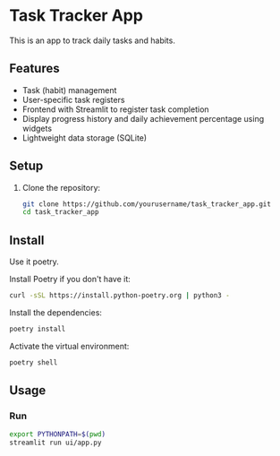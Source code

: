 # Task Tracker App

This is an app to track daily tasks and habits.

## Features
- Task (habit) management
- User-specific task registers
- Frontend with Streamlit to register task completion
- Display progress history and daily achievement percentage using widgets
- Lightweight data storage (SQLite)

## Setup

1. Clone the repository:
   ```sh
   git clone https://github.com/yourusername/task_tracker_app.git
   cd task_tracker_app

## Install 

Use it poetry. 

Install Poetry if you don't have it:

```bash
curl -sSL https://install.python-poetry.org | python3 -
```

Install the dependencies:

```bash
poetry install
```

Activate the virtual environment:

```bash
poetry shell
```


## Usage

### Run 

```sh
export PYTHONPATH=$(pwd)
streamlit run ui/app.py
```

